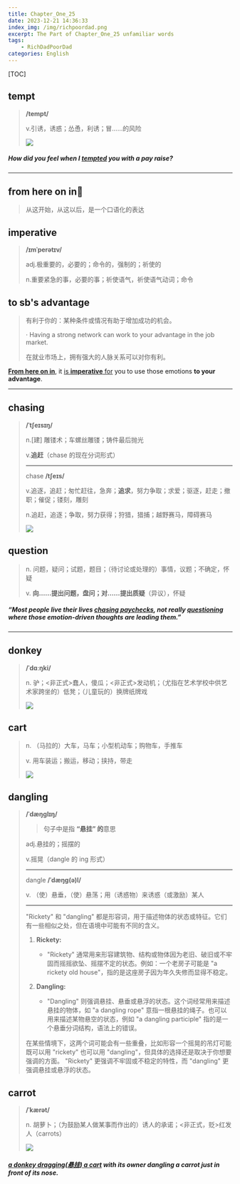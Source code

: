 ```yaml
---
title: Chapter_One_25
date: 2023-12-21 14:36:33
index_img: /img/richpoordad.png
excerpt: The Part of Chapter_One_25 unfamiliar words
tags: 
    - RichDadPoorDad
categories: English
---
```


[TOC]

## tempt

> **/tempt/**
>
> v.引诱，诱惑；怂恿，利诱；冒……的风险
>
> ![](https://oimagea7.ydstatic.com/image?id=8700316913511084783&product=kid-dict&w=240)

##### How did you feel when I **<u>tempted</u>** you with a pay raise?

---

## from here on in🚩

> 从这开始，从这以后，是一个口语化的表达

## imperative

> **/ɪmˈperətɪv/**
>
> adj.极重要的，必要的；命令的，强制的；祈使的
>
> n.重要紧急的事，必要的事；祈使语气，祈使语气动词；命令

## to sb's advantage

> 有利于你的：某种条件或情况有助于增加成功的机会。
>
> · Having a strong network can work to your advantage in the job market.
>
> 在就业市场上，拥有强大的人脉关系可以对你有利。

**<u>From here on in</u>**, it <u>is **imperative** for</u> you to use those emotions **to your advantage**.

---

## chasing

> **/ˈtʃeɪsɪŋ/**
>
> n.[建] 雕镂术；车螺丝雕镂；铸件最后抛光
> 
>v.**追赶**（chase 的现在分词形式）
> 
> ---
>
> chase **/tʃeɪs/**
>
> v.追逐，追赶；匆忙赶往，急奔；**追求**，努力争取；求爱；驱逐，赶走；撤职；催促；镂刻，雕刻
>
> n.追赶，追逐；争取，努力获得；狩猎，猎捕；越野赛马，障碍赛马
>
> ![](https://ydlunacommon-cdn.nosdn.127.net/e983665500be802206ddb974c6c6f51c.jpg?)

## question

> n.
> 问题，疑问；试题，题目；（待讨论或处理的）事情，议题；不确定，怀疑
>
> v.
> **向……提出问题，盘问；对……提出质疑**（异议），怀疑

##### “Most people live their lives <u>**chasing** paychecks</u>, not really **<u>questioning</u>** where those emotion-driven thoughts are leading them.”

---

## donkey

> **/ˈdɑːŋki/**
>
> n.
> 驴；<非正式>蠢人，傻瓜；<非正式>发动机；（尤指在艺术学校中供艺术家跨坐的）低凳；（儿童玩的）换牌纸牌戏
>
> ![](https://ydlunacommon-cdn.nosdn.127.net/44f9352ee5f6969a09880268e6696a47.jpg)

## cart

> n.
> （马拉的）大车，马车；小型机动车；购物车，手推车
>
> v.
> 用车装运；搬运，移动；挟持，带走
>
> ![](https://ydlunacommon-cdn.nosdn.127.net/ac91ac4cd45d73dc687c52052bac6e12.jpg?)

## dangling

> **/ˈdæŋɡlɪŋ/**
>
> > 句子中是指  **“悬挂” 的**意思
>
> adj.悬挂的；摇摆的
>
> v.摇晃（dangle 的 ing 形式）
>
> ---
>
> dangle **/ˈdæŋɡ(ə)l/**
>
> v.
> （使）悬垂，（使）悬荡；用（诱惑物）来诱惑（或激励）某人
>
> ---
>
> "Rickety" 和 "dangling" 都是形容词，用于描述物体的状态或特征。它们有一些相似之处，但在语境中可能有不同的含义。
>
> 1. **Rickety:**
>    - "Rickety" 通常用来形容建筑物、结构或物体因为老旧、破旧或不牢固而摇摇欲坠、摇摆不定的状态。例如：一个老房子可能是 "a rickety old house"，指的是这座房子因为年久失修而显得不稳定。
>
> 2. **Dangling:**
>    - "Dangling" 则强调悬挂、悬垂或悬浮的状态。这个词经常用来描述悬挂的物体，如 "a dangling rope" 意指一根悬挂的绳子。也可以用来描述某物悬空的状态，例如 "a dangling participle" 指的是一个悬垂分词结构，语法上的错误。
>
> 在某些情境下，这两个词可能会有一些重叠，比如形容一个摇晃的吊灯可能既可以用 "rickety" 也可以用 "dangling"，但具体的选择还是取决于你想要强调的方面。 "Rickety" 更强调不牢固或不稳定的特性，而 "dangling" 更强调悬挂或悬浮的状态。

## carrot

> **/ˈkærət/**
>
> n.
> 胡萝卜；（为鼓励某人做某事而作出的）诱人的承诺；<非正式，贬>红发人（carrots）
>
> ![](https://ydlunacommon-cdn.nosdn.127.net/47aecc3eb3cb81629f0a5eb59964bed4.jpg?)

##### <u>a **donkey** **dragging(悬挂)** a **cart**</u> with its owner dangling a **carrot** just in front of its nose. 
